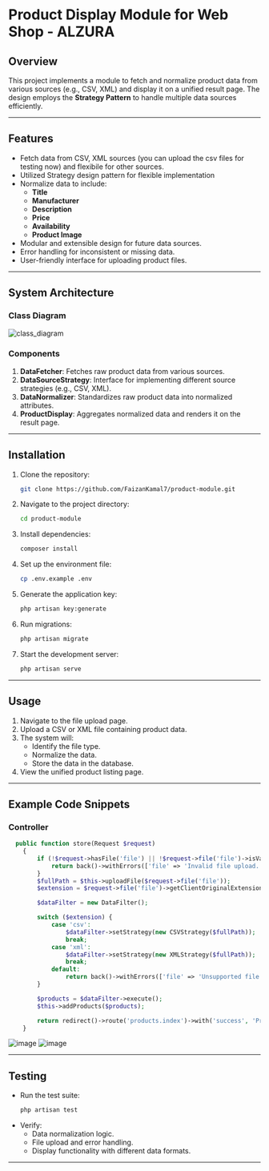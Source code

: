 # Product Display Module for Web Shop - ALZURA 

## Overview
This project implements a module to fetch and normalize product data from various sources (e.g., CSV, XML) and display it on a unified result page. The design employs the **Strategy Pattern** to handle multiple data sources efficiently.

---

## Features
- Fetch data from CSV, XML sources (you can upload the csv files for testing now) and flexibile for other sources.
- Utilized Strategy design pattern for flexible implementation
- Normalize data to include:
  - **Title**
  - **Manufacturer**
  - **Description**
  - **Price**
  - **Availability**
  - **Product Image**
- Modular and extensible design for future data sources.
- Error handling for inconsistent or missing data.
- User-friendly interface for uploading product files.

---

## System Architecture

### Class Diagram
![class_diagram](https://github.com/user-attachments/assets/bff6abe5-8d53-4c60-b576-fd4def90c247)


### Components
1. **DataFetcher**: Fetches raw product data from various sources.
2. **DataSourceStrategy**: Interface for implementing different source strategies (e.g., CSV, XML).
3. **DataNormalizer**: Standardizes raw product data into normalized attributes.
4. **ProductDisplay**: Aggregates normalized data and renders it on the result page.

---

## Installation
1. Clone the repository:
   ```bash
   git clone https://github.com/FaizanKamal7/product-module.git
   ```
2. Navigate to the project directory:
   ```bash
   cd product-module
   ```
3. Install dependencies:
   ```bash
   composer install
   ```
4. Set up the environment file:
   ```bash
   cp .env.example .env
   ```
5. Generate the application key:
   ```bash
   php artisan key:generate
   ```
6. Run migrations:
   ```bash
   php artisan migrate
   ```
7. Start the development server:
   ```bash
   php artisan serve
   ```

---

## Usage
1. Navigate to the file upload page.
2. Upload a CSV or XML file containing product data.
3. The system will:
   - Identify the file type.
   - Normalize the data.
   - Store the data in the database.
4. View the unified product listing page.

---

## Example Code Snippets

### Controller
```php
  public function store(Request $request)
    {
        if (!$request->hasFile('file') || !$request->file('file')->isValid()) {
            return back()->withErrors(['file' => 'Invalid file upload.']);
        }
        $fullPath = $this->uploadFile($request->file('file'));
        $extension = $request->file('file')->getClientOriginalExtension();

        $dataFilter = new DataFilter();

        switch ($extension) {
            case 'csv':
                $dataFilter->setStrategy(new CSVStrategy($fullPath));
                break;
            case 'xml':
                $dataFilter->setStrategy(new XMLStrategy($fullPath));
                break;
            default:
                return back()->withErrors(['file' => 'Unsupported file type.']);
        }

        $products = $dataFilter->execute();
        $this->addProducts($products);

        return redirect()->route('products.index')->with('success', 'Products imported successfully!');
    }
```
![image](https://github.com/user-attachments/assets/632fbfe5-381a-4fe8-a00c-98bfa35b54a6)
![image](https://github.com/user-attachments/assets/95f37b4c-2d66-4884-8d2f-38fc129ba000)

---

## Testing
- Run the test suite:
  ```bash
  php artisan test
  ```
- Verify:
  - Data normalization logic.
  - File upload and error handling.
  - Display functionality with different data formats.

---

